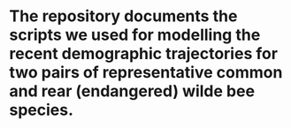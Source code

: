 # The repository documents the scripts we used for modelling the recent demographic trajectories for two pairs of representative common and rear (endangered) wilde bee species.
